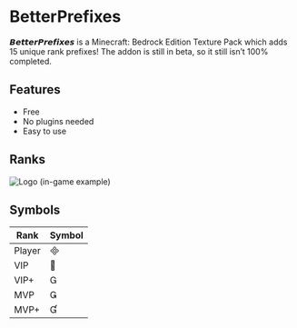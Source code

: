 # BetterPrefixes
𝘽𝙚𝙩𝙩𝙚𝙧𝙋𝙧𝙚𝙛𝙞𝙭𝙚𝙨 is a Minecraft: Bedrock Edition Texture Pack which adds 15 unique rank prefixes! The addon is still in beta, so it still isn’t 100% completed.

## Features
- Free
- No plugins needed
- Easy to use

## Ranks
![Logo](https://i.postimg.cc/0y8Vw3sZ/IMG-2667.png)
(in-game example)

## Symbols

| Rank             | Symbol                                                                |
| ----------------- | ------------------------------------------------------------------ |
| Player |  |
| VIP |  |
| VIP+ |  |
| MVP |  |
| MVP+ |  |
